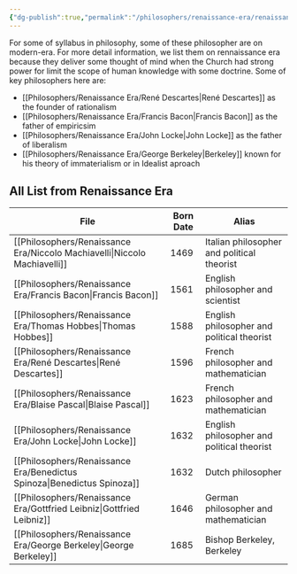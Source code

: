 ```yaml
---
{"dg-publish":true,"permalink":"/philosophers/renaissance-era/renaissance-era/","dgPassFrontmatter":true}
---
```


For some of syllabus in philosophy, some of these philosopher are on modern-era. For more detail information, we list them on rennaissance era because they deliver some thought of mind when the Church had strong power for limit the scope of human knowledge with some doctrine.
Some of key philosophers here are:
- [[Philosophers/Renaissance Era/René Descartes\|René Descartes]] as the founder of rationalism
- [[Philosophers/Renaissance Era/Francis Bacon\|Francis Bacon]] as the father of empiricsim
- [[Philosophers/Renaissance Era/John Locke\|John Locke]] as the father of liberalism
- [[Philosophers/Renaissance Era/George Berkeley\|Berkeley]] known for his theory of immaterialism or in Idealist aproach

## All List from Renaissance Era
| File                                                                         | Born Date | Alias                                      |
| ---------------------------------------------------------------------------- | --------- | ------------------------------------------ |
| [[Philosophers/Renaissance Era/Niccolo Machiavelli\|Niccolo Machiavelli]] | 1469      | Italian philosopher and political theorist |
| [[Philosophers/Renaissance Era/Francis Bacon\|Francis Bacon]]             | 1561      | English philosopher and scientist          |
| [[Philosophers/Renaissance Era/Thomas Hobbes\|Thomas Hobbes]]             | 1588      | English philosopher and political theorist |
| [[Philosophers/Renaissance Era/René Descartes\|René Descartes]]           | 1596      | French philosopher and mathematician       |
| [[Philosophers/Renaissance Era/Blaise Pascal\|Blaise Pascal]]             | 1623      | French philosopher and mathematician       |
| [[Philosophers/Renaissance Era/John Locke\|John Locke]]                   | 1632      | English philosopher and political theorist |
| [[Philosophers/Renaissance Era/Benedictus Spinoza\|Benedictus Spinoza]]   | 1632      | Dutch philosopher                          |
| [[Philosophers/Renaissance Era/Gottfried Leibniz\|Gottfried Leibniz]]     | 1646      | German philosopher and mathematician       |
| [[Philosophers/Renaissance Era/George Berkeley\|George Berkeley]]         | 1685      | Bishop Berkeley, Berkeley                  |




